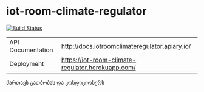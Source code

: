 # iot-room-climate-regulator

[![Build Status](https://travis-ci.org/freeuni-sdp/iot-room-climate-regulator.svg?branch=master)](https://travis-ci.org/freeuni-sdp/iot-room-climate-regulator)

|                    |                                 |
|--------------------|---------------------------------|
| API Documentation | http://docs.iotroomclimateregulator.apiary.io/ |
| Deployment     | https://iot-room-climate-regulator.herokuapp.com/ |

მართავს გათბობას და კონდიციონერს
